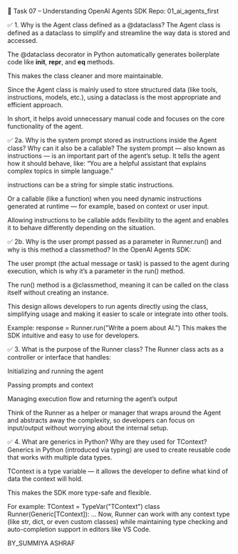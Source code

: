 🧠 Task 07 – Understanding OpenAI Agents SDK
Repo: 01_ai_agents_first

✅ 1. Why is the Agent class defined as a @dataclass?
The Agent class is defined as a dataclass to simplify and streamline the way data is stored and accessed.

The @dataclass decorator in Python automatically generates boilerplate code like __init__, __repr__, and __eq__ methods.

This makes the class cleaner and more maintainable.

Since the Agent class is mainly used to store structured data (like tools, instructions, models, etc.), using a dataclass is the most appropriate and efficient approach.

In short, it helps avoid unnecessary manual code and focuses on the core functionality of the agent.

✅ 2a. Why is the system prompt stored as instructions inside the Agent class? Why can it also be a callable?
The system prompt — also known as instructions — is an important part of the agent’s setup. It tells the agent how it should behave, like:
“You are a helpful assistant that explains complex topics in simple language.”

instructions can be a string for simple static instructions.

Or a callable (like a function) when you need dynamic instructions generated at runtime — for example, based on context or user input.

Allowing instructions to be callable adds flexibility to the agent and enables it to behave differently depending on the situation.

✅ 2b. Why is the user prompt passed as a parameter in Runner.run() and why is this method a classmethod?
In the OpenAI Agents SDK:

The user prompt (the actual message or task) is passed to the agent during execution, which is why it’s a parameter in the run() method.

The run() method is a @classmethod, meaning it can be called on the class itself without creating an instance.

This design allows developers to run agents directly using the class, simplifying usage and making it easier to scale or integrate into other tools.

Example:
response = Runner.run("Write a poem about AI.")
This makes the SDK intuitive and easy to use for developers.

✅ 3. What is the purpose of the Runner class?
The Runner class acts as a controller or interface that handles:

Initializing and running the agent

Passing prompts and context

Managing execution flow and returning the agent’s output

Think of the Runner as a helper or manager that wraps around the Agent and abstracts away the complexity, so developers can focus on input/output without worrying about the internal setup.

✅ 4. What are generics in Python? Why are they used for TContext?
Generics in Python (introduced via typing) are used to create reusable code that works with multiple data types.

TContext is a type variable — it allows the developer to define what kind of data the context will hold.

This makes the SDK more type-safe and flexible.

For example:
TContext = TypeVar("TContext")
class Runner(Generic[TContext]):
    ...
Now, Runner can work with any context type (like str, dict, or even custom classes) while maintaining type checking and auto-completion support in editors like VS Code.

BY_SUMMIYA ASHRAF

